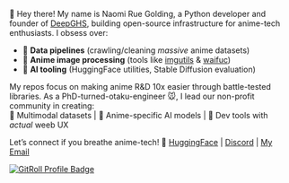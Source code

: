 👋 Hey there! My name is Naomi Rue Golding, a Python developer and founder of [DeepGHS](https://github.com/deepghs), building open-source infrastructure for anime-tech enthusiasts. I obsess over:  

* 🔧 **Data pipelines** (crawling/cleaning *massive* anime datasets)  
* 🎨 **Anime image processing** (tools like [imgutils](https://github.com/deepghs/imgutils) & [waifuc](https://github.com/deepghs/waifuc))  
* 🤖 **AI tooling** (HuggingFace utilities, Stable Diffusion evaluation)  

My repos focus on making anime R&D 10x easier through battle-tested libraries. As a PhD-turned-otaku-engineer 🐭, I lead our non-profit community in creating:  
🌟 Multimodal datasets | 🌟 Anime-specific AI models | 🌟 Dev tools with *actual* weeb UX  

Let’s connect if you breathe anime-tech! 🔗 [HuggingFace](https://huggingface.co/deepghs) | [Discord](https://discord.gg/EAW4WqFdKY) | [My Email](mailto:narugo1992@deepghs.org)

<a href="https://gitroll.io/profile/uNz8AKK042SWlPsOiwXL0DRzaxR22" target="_blank"><img src="https://gitroll.io/api/badges/profiles/v1/uNz8AKK042SWlPsOiwXL0DRzaxR22?theme=light" alt="GitRoll Profile Badge"/></a>

<!--
**narugo1992/narugo1992** is a ✨ _special_ ✨ repository because its `README.md` (this file) appears on your GitHub profile.

Here are some ideas to get you started:

- 🔭 I’m currently working on ...
- 🌱 I’m currently learning ...
- 👯 I’m looking to collaborate on ...
- 🤔 I’m looking for help with ...
- 💬 Ask me about ...
- 📫 How to reach me: ...
- 😄 Pronouns: ...
- ⚡ Fun fact: ...
-->
